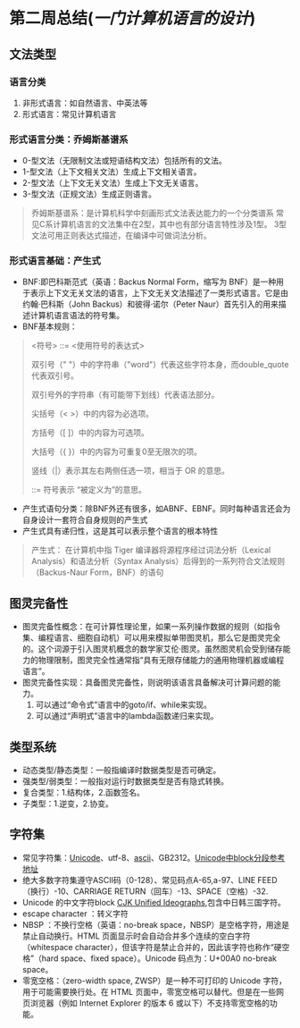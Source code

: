 # 第二周总结(_一门计算机语言的设计_)

## 文法类型

### 语言分类
1. 非形式语言：如自然语言、中英法等
2. 形式语言：常见计算机语言
### 形式语言分类：乔姆斯基谱系
* 0-型文法（无限制文法或短语结构文法）包括所有的文法。
* 1-型文法（上下文相关文法）生成上下文相关语言。
* 2-型文法（上下文无关文法）生成上下文无关语言。
* 3-型文法（正规文法）生成正则语言。

> 乔姆斯基谱系：是计算机科学中刻画形式文法表达能力的一个分类谱系
> 常见C系计算机语言的文法集中在2型，其中也有部分语言特性涉及1型。
> 3型文法可用正则表达式描述，在编译中可做词法分析。

### 形式语言基础：产生式
* BNF:即巴科斯范式（英语：Backus Normal Form，缩写为 BNF）是一种用于表示上下文无关文法的语言，上下文无关文法描述了一类形式语言。它是由约翰·巴科斯（John Backus）和彼得·诺尔（Peter Naur）首先引入的用来描述计算机语言语法的符号集。
* BNF基本规则：
><符号> ::= <使用符号的表达式>
>
>双引号（" "）中的字符串（"word"）代表这些字符本身，而double_quote代表双引号。
>
>双引号外的字符串（有可能带下划线）代表语法部分。
>
>尖括号（< >）中的内容为必选项。
>
>方括号（[ ]）中的内容为可选项。
>
>大括号（{ }）中的内容为可重复0至无限次的项。
>
>竖线（|）表示其左右两侧任选一项，相当于 OR 的意思。
>
>::= 符号表示 “被定义为”的意思。
* 产生式语句分类：除BNF外还有很多，如ABNF、EBNF。同时每种语言还会为自身设计一套符合自身规则的产生式
* 产生式具有递归性，这是其可以表示整个语言的根本特性

> 产生式： 在计算机中指 Tiger 编译器将源程序经过词法分析（Lexical Analysis）和语法分析（Syntax Analysis）后得到的一系列符合文法规则（Backus-Naur Form，BNF）的语句

## 图灵完备性
* 图灵完备性概念：在可计算性理论里，如果一系列操作数据的规则（如指令集、编程语言、细胞自动机）可以用来模拟单带图灵机，那么它是图灵完全的。这个词源于引入图灵机概念的数学家艾伦·图灵。虽然图灵机会受到储存能力的物理限制，图灵完全性通常指“具有无限存储能力的通用物理机器或编程语言”。
* 图灵完备性实现：具备图灵完备性，则说明该语言具备解决可计算问题的能力。
    1. 可以通过“命令式”语言中的goto/if、while来实现。
    2. 可以通过“声明式”语言中的lambda函数递归来实现。

## 类型系统
* 动态类型/静态类型：一般指编译时数据类型是否可确定。
* 强类型/弱类型：一般指对运行时数据类型是否有隐式转换。
* 复合类型：1.结构体，2.函数签名。
* 子类型：1.逆变，2.协变。


## 字符集
* 常见字符集：[Unicode](http://www.columbia.edu/kermit/utf8-t1.html)、utf-8、[ascii](http://www.columbia.edu/kermit/ascii.html)、GB2312。[Unicode中block分段参考地址](https://www.fileformat.info/info/unicode/block/index.htm)
* 绝大多数字符集遵守ASCII码（0-128）、常见码点A-65,a-97、LINE FEED（换行）-10、CARRIAGE RETURN（回车）-13、SPACE（空格）-32.
* Unicode 的中文字符block [CJK Unified Ideographs](https://www.fileformat.info/info/unicode/block/cjk_unified_ideographs/index.htm),包含中日韩三国字符。
* escape character ：转义字符
* NBSP ：不换行空格（英语：no-break space，NBSP）是空格字符，用途是禁止自动换行。HTML 页面显示时会自动合并多个连续的空白字符（whitespace character），但该字符是禁止合并的，因此该字符也称作“硬空格”（hard space、fixed space）。Unicode 码点为：U+00A0 no-break space。
* 零宽空格：（zero-width space, ZWSP）是一种不可打印的 Unicode 字符，用于可能需要换行处。在 HTML 页面中，零宽空格可以替代。但是在一些网页浏览器（例如 Internet Explorer 的版本 6 或以下）不支持零宽空格的功能。